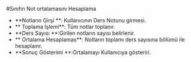 #Sınıfın Not ortalamasını Hesaplama
- **Notların Girşi **: Kullanıcının Ders Notunu girmesi. 
- ** Toplama İşlemi**: Tüm notlar toplanır. 
- **Ders Sayısı **:Girilen notların sayısı belirlenir. 
- ** Ortalama Hesaplamas**: Notların toplamı ders sayısına bölümü ile hesaplaınr.
- **Sonuç Gösterimi **:Ortalamayı Kullanıcıya gösteriri.